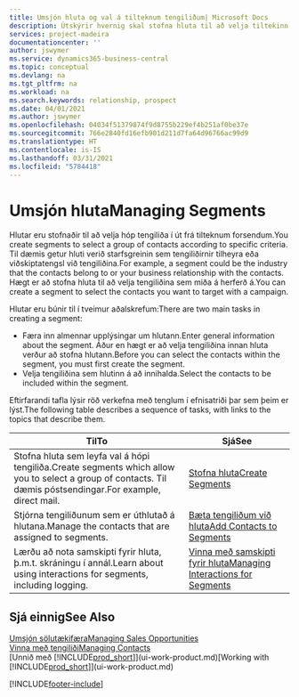 ```yaml
---
title: Umsjón hluta og val á tilteknum tengiliðum| Microsoft Docs
description: Útskýrir hvernig skal stofna hluta til að velja tiltekinn hóp tengiliða út frá sérstökum forsendum, t.d. tengiliðir sem tilheyra tilteknum iðnaði sem þú vilt ná sambandi við.
services: project-madeira
documentationcenter: ''
author: jswymer
ms.service: dynamics365-business-central
ms.topic: conceptual
ms.devlang: na
ms.tgt_pltfrm: na
ms.workload: na
ms.search.keywords: relationship, prospect
ms.date: 04/01/2021
ms.author: jswymer
ms.openlocfilehash: 04034f51379874f9d8755b229ef4b251af0be37e
ms.sourcegitcommit: 766e2840fd16efb901d211d7fa64d96766ac99d9
ms.translationtype: HT
ms.contentlocale: is-IS
ms.lasthandoff: 03/31/2021
ms.locfileid: "5784418"
---
```

# <a name="managing-segments"></a><span data-ttu-id="05311-103">Umsjón hluta</span><span class="sxs-lookup"><span data-stu-id="05311-103">Managing Segments</span></span>
<span data-ttu-id="05311-104">Hlutar eru stofnaðir til að velja hóp tengiliða í út frá tilteknum forsendum.</span><span class="sxs-lookup"><span data-stu-id="05311-104">You create segments to select a group of contacts according to specific criteria.</span></span> <span data-ttu-id="05311-105">Til dæmis getur hluti verið starfsgreinin sem tengiliðirnir tilheyra eða viðskiptatengsl við tengiliðina.</span><span class="sxs-lookup"><span data-stu-id="05311-105">For example, a segment could be the industry that the contacts belong to or your business relationship with the contacts.</span></span> <span data-ttu-id="05311-106">Hægt er að stofna hluta til að velja tengiliðina sem miða á herferð á.</span><span class="sxs-lookup"><span data-stu-id="05311-106">You can create a segment to select the contacts you want to target with a campaign.</span></span>

<span data-ttu-id="05311-107">Hlutar eru búnir til í tveimur aðalskrefum:</span><span class="sxs-lookup"><span data-stu-id="05311-107">There are two main tasks in creating a segment:</span></span>

* <span data-ttu-id="05311-108">Færa inn almennar upplýsingar um hlutann.</span><span class="sxs-lookup"><span data-stu-id="05311-108">Enter general information about the segment.</span></span> <span data-ttu-id="05311-109">Áður en hægt er að velja tengiliðina innan hluta verður að stofna hlutann.</span><span class="sxs-lookup"><span data-stu-id="05311-109">Before you can select the contacts within the segment, you must first create the segment.</span></span>
* <span data-ttu-id="05311-110">Velja tengiliðina sem hlutinn á að innihalda.</span><span class="sxs-lookup"><span data-stu-id="05311-110">Select the contacts to be included within the segment.</span></span>

<span data-ttu-id="05311-111">Eftirfarandi tafla lýsir röð verkefna með tenglum í efnisatriði þar sem þeim er lýst.</span><span class="sxs-lookup"><span data-stu-id="05311-111">The following table describes a sequence of tasks, with links to the topics that describe them.</span></span>

| <span data-ttu-id="05311-112">Til</span><span class="sxs-lookup"><span data-stu-id="05311-112">To</span></span> | <span data-ttu-id="05311-113">Sjá</span><span class="sxs-lookup"><span data-stu-id="05311-113">See</span></span> |
| --- | --- |
| <span data-ttu-id="05311-114">Stofna hluta sem leyfa val á hópi tengiliða.</span><span class="sxs-lookup"><span data-stu-id="05311-114">Create segments which allow you to select a group of contacts.</span></span> <span data-ttu-id="05311-115">Til dæmis póstsendingar.</span><span class="sxs-lookup"><span data-stu-id="05311-115">For example, direct mail.</span></span> |[<span data-ttu-id="05311-116">Stofna hluta</span><span class="sxs-lookup"><span data-stu-id="05311-116">Create Segments</span></span>](marketing-how-create-segment.md) |
| <span data-ttu-id="05311-117">Stjórna tengiliðunum sem er úthlutað á hlutana.</span><span class="sxs-lookup"><span data-stu-id="05311-117">Manage the contacts that are assigned to segments.</span></span> |[<span data-ttu-id="05311-118">Bæta tengiliðum við hluta</span><span class="sxs-lookup"><span data-stu-id="05311-118">Add Contacts to Segments</span></span>](marketing-add-contact-segment.md) |
| <span data-ttu-id="05311-119">Lærðu að nota samskipti fyrir hluta, þ.m.t. skráningu í annál.</span><span class="sxs-lookup"><span data-stu-id="05311-119">Learn about using interactions for segments, including logging.</span></span> |[<span data-ttu-id="05311-120">Vinna með samskipti fyrir hluta</span><span class="sxs-lookup"><span data-stu-id="05311-120">Managing Interactions for Segments</span></span>](marketing-interaction-segments.md) |

## <a name="see-also"></a><span data-ttu-id="05311-121">Sjá einnig</span><span class="sxs-lookup"><span data-stu-id="05311-121">See Also</span></span>
[<span data-ttu-id="05311-122">Umsjón sölutækifæra</span><span class="sxs-lookup"><span data-stu-id="05311-122">Managing Sales Opportunities</span></span>](marketing-manage-sales-opportunities.md)  
[<span data-ttu-id="05311-123">Vinna með tengiliði</span><span class="sxs-lookup"><span data-stu-id="05311-123">Managing Contacts</span></span>](marketing-contacts.md)  
<span data-ttu-id="05311-124">[Unnið með [!INCLUDE[prod_short](includes/prod_short.md)]](ui-work-product.md)</span><span class="sxs-lookup"><span data-stu-id="05311-124">[Working with [!INCLUDE[prod_short](includes/prod_short.md)]](ui-work-product.md)</span></span>


[!INCLUDE[footer-include](includes/footer-banner.md)]